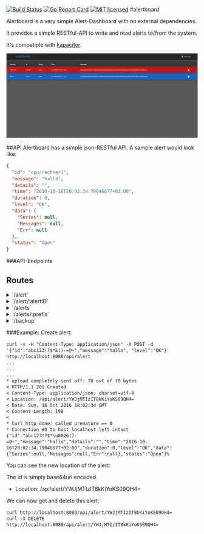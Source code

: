 [![Build Status](https://travis-ci.org/HeavyHorst/alertboard.svg?branch=master)](https://travis-ci.org/HeavyHorst/alertboard) [![Go Report Card](https://goreportcard.com/badge/github.com/HeavyHorst/alertboard)](https://goreportcard.com/report/github.com/HeavyHorst/alertboard) [![MIT licensed](https://img.shields.io/badge/license-MIT-blue.svg)](https://raw.githubusercontent.com/HeavyHorst/alertboard/master/LICENCE)
#alertboard

Alertboard is a very simple Alert-Dashboard with no external dependencies.

It provides a simple RESTful-API to write and read alerts to/from the system.

It's compatiple with [kapacitor](https://github.com/influxdata/kapacitor "kapacitor").

![alertboard](/docs/images/alertboard.png?raw=true)

##API
Alertboard has a simple json-RESTful API.
A sample alert would look like:
```json
{
  "id": "cpu/rechner1",
  "message": "hallo",
  "details": "",
  "time": "2016-10-16T20:02:34.79046677+02:00",
  "duration": 0,
  "level": "OK",
  "data": {
    "Series": null,
    "Messages": null,
    "Err": null
  },
  "status": "Open"
}
```

###API-Endpoints

## Routes

<details>
<summary>`/alert`</summary>

- **/alert**
	- **/**
		- _POST_
			- [create a new alert]

</details>
<details>
<summary>`/alert/:alertID`</summary>

- **/alert**
	- **/:alertID**
		- [main.alertCtx]()
		- **/**
			- _DELETE_
				- [delete the alert with the id `alertID`]
			- _GET_
				- [get the alert with the id `alertID`]

</details>
<details>
<summary>`/alerts`</summary>

- **/alerts**
	- **/**
		- _GET_
			- [get a list of all alerts]

</details>
<details>
<summary>`/alerts/:prefix`</summary>

- **/alerts**
	- **/:prefix**
		- _GET_
			- [get a list of all alerts with prefix `prefix`]

</details>
<details>
<summary>`/backup`</summary>

- **/backup**
	- **/**
		- _GET_
			- [get a database backup]

</details>

###Example:
Create alert:
```
curl -v -H "Content-Type: application/json" -X POST -d '{"id":"abc123!?$*&()-=@~","message":"hallo", "level":"OK"}' http://localhost:8080/api/alert
...
...
...
* upload completely sent off: 78 out of 78 bytes
< HTTP/1.1 201 Created
< Content-Type: application/json; charset=utf-8
< Location: /api/alert/YWJjMTIzIT8kKiYoKS09QH4=
< Date: Sun, 16 Oct 2016 18:02:34 GMT
< Content-Length: 198
<
* Curl_http_done: called premature == 0
* Connection #0 to host localhost left intact
{"id":"abc123!?$*\u0026()-=@~","message":"hallo","details":"","time":"2016-10-16T20:02:34.79046677+02:00","duration":0,"level":"OK","data":{"Series":null,"Messages":null,"Err":null},"status":"Open"}%
```

You can see the new location of the alert:

The id is simply base64url encoded.

 - Location: /api/alert/YWJjMTIzIT8kKiYoKS09QH4=

We can now get and delete this alert:
```
curl http://localhost:8080/api/alert/YWJjMTIzIT8kKiYoKS09QH4=
curl -X DELETE http://localhost:8080/api/alert/YWJjMTIzIT8kKiYoKS09QH4=
```
